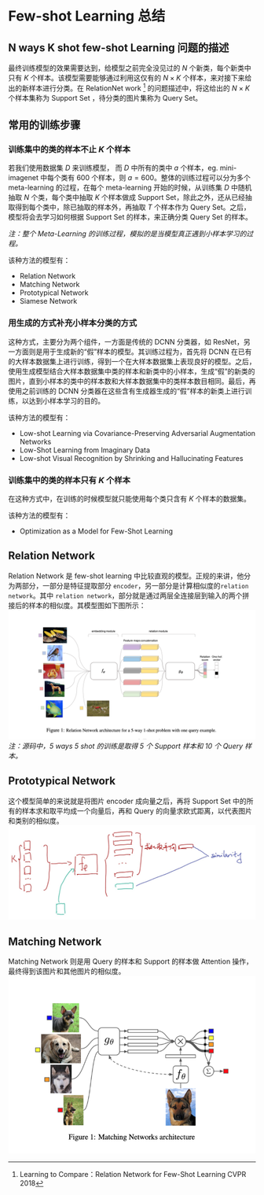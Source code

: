 # Few-shot Learning 总结
## N ways K shot few-shot Learning 问题的描述
最终训练模型的效果需要达到，给模型之前完全没见过的  $N$ 个新类，每个新类中只有 $K$ 个样本。该模型需要能够通过利用这仅有的 $N \times K$  个样本，来对接下来给出的新样本进行分类。在 RelationNet work [^1] 的问题描述中，将这给出的 $N \times K$ 个样本集称为 Support Set ，待分类的图片集称为 Query Set。
## 常用的训练步骤
### 训练集中的类的样本不止 $K$ 个样本
若我们使用数据集 $D$ 来训练模型， 而 $D$  中所有的类中 $a$ 个样本，eg. mini-imagenet 中每个类有 600 个样本，则  $a=600$。整体的训练过程可以分为多个 meta-learning 的过程，在每个 meta-learning 开始的时候，从训练集 $D$ 中随机抽取 $N$ 个类，每个类中抽取 $K$ 个样本做成 Support Set，除此之外，还从已经抽取得到每个类中，除已抽取的样本外，再抽取 $T$ 个样本作为 Query Set。之后，模型将会去学习如何根据 Support Set 的样本，来正确分类 Query Set 的样本。

*注：整个 Meta-Learning 的训练过程，模拟的是当模型真正遇到小样本学习的过程。*

该种方法的模型有：
- Relation Network
- Matching Network
- Prototypical Network
- Siamese Network
### 用生成的方式补充小样本分类的方式
这种方式，主要分为两个组件，一方面是传统的 DCNN 分类器，如 ResNet，另一方面则是用于生成新的“假”样本的模型。其训练过程为，首先将 DCNN 在已有的大样本数据集上进行训练，得到一个在大样本数据集上表现良好的模型。之后，使用生成模型结合大样本数据集中类的样本和新类中的小样本，生成“假”的新类的图片，直到小样本的类中的样本数和大样本数据集中的类样本数目相同。最后，再使用之前训练的 DCNN 分类器在这些含有生成器生成的“假”样本的新类上进行训练，以达到小样本学习的目的。

该种方法的模型有：
- Low-shot Learning via Covariance-Preserving Adversarial Augmentation Networks
- Low-Shot Learning from Imaginary Data
- Low-shot Visual Recognition by Shrinking and Hallucinating Features

### 训练集中的类的样本只有 $K$ 个样本 
在这种方式中，在训练的时候模型就只能使用每个类只含有 $K$ 个样本的数据集。

该种方法的模型有：
- Optimization as a Model for Few-Shot Learning

## Relation Network
Relation Network 是 few-shot learning 中比较直观的模型。正规的来讲，他分为两部分，一部分是特征提取部分 `encoder`，另一部分是计算相似度的`relation network`。其中 `relation network`，部分就是通过两层全连接层到输入的两个拼接后的样本的相似度。其模型图如下图所示：
![](CleanShot%202019-03-23%20at%2017.07.37.png)
*注：源码中，5 ways 5 shot 的训练是取得 $5$ 个 Support 样本和 $10$ 个 Query 样本。*
## Prototypical Network
这个模型简单的来说就是将图片 encoder 成向量之后，再将 Support Set 中的所有的样本求和取平均成一个向量后，再和 Query 的向量求欧式距离，以代表图片和类别的相似度。
![](2V5X5ZlMRhSxVt8Zc9QFpw_thumb_f36.jpg)
## Matching Network
Matching Network 则是用 Query 的样本和 Support 的样本做 Attention 操作，最终得到该图片和其他图片的相似度。
![](CleanShot%202019-03-26%20at%2009.04.11.png)

<script type="text/x-mathjax-config">MathJax.Hub.Config({tex2jax: {inlineMath:[['$','$']]}});</script>

<script type="text/javascript" src="https://cdnjs.cloudflare.com/ajax/libs/mathjax/2.7.1/MathJax.js?config=TeX-AMS-MML_HTMLorMML"></script>

[^1]:	Learning to Compare：Relation Network for Few-Shot Learning CVPR 2018